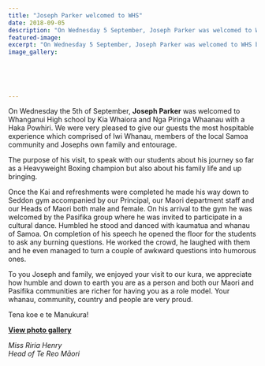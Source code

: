 ```yaml
---
title: "Joseph Parker welcomed to WHS"
date: 2018-09-05
description: "On Wednesday 5 September, Joseph Parker was welcomed to WHS by Kia Whaiora & Nga Piringa Whaanau..."
featured-image: 
excerpt: "On Wednesday 5 September, Joseph Parker was welcomed to WHS by Kia Whaiora & Nga Piringa Whaanau with a Haka Powhiri."
image_gallery:
    
    
    
    
    
---
```


<p>On Wednesday the 5th of September, <strong>Joseph Parker</strong> was welcomed to Whanganui High school by Kia Whaiora and Nga Piringa Whaanau with a Haka Powhiri.&nbsp;We were very pleased to give our guests the most hospitable experience which comprised of Iwi Whanau, members of&nbsp;the local Samoa community and Josephs own family and entourage.</p>
<p><span>The purpose of his visit, to speak with our students about his journey so far as a Heavyweight Boxing champion but also about his family life and up bringing.&nbsp;</span>&nbsp;</p>
<p><span>Once the Kai and refreshments were completed he made his way down to Seddon gym accompanied by our Principal, our Maori department staff and our Heads of Maori both male and female. On his arrival to the gym he was welcomed by the Pasifika group where he was invited to participate in a cultural dance. Humbled he stood and danced with kaumatua and whanau of Samoa. On completion of his speech he opened the floor for the students to ask any burning questions. He worked the crowd, he laughed with them and he even managed to turn a couple of awkward questions into humorous ones.&nbsp;</span>&nbsp;</p>
<p><span>To you Joseph and family, we enjoyed your visit to our kura, we appreciate how humble and down to earth you are as a person and&nbsp;both our Maori and Pasifika communities are richer for having you as a role model. Your whanau, community, country and people are very proud.&nbsp;</span>&nbsp;</p>
<p><span>Tena koe e te Manukura!</span></p>
<p><strong><a href="http://www.whanganuihigh.school.nz/media/gallery">View photo gallery</a></strong></p>
<p><em>Miss Riria Henry<br />Head of Te Reo Māori</em></p>

